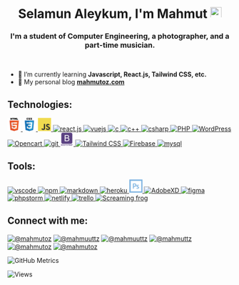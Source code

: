 <h1 align="center">Selamun Aleykum, I'm Mahmut <img src="https://raw.githubusercontent.com/MartinHeinz/MartinHeinz/master/wave.gif" width="25" height="25"/></h1>
<h3 align="center">I'm a student of Computer Engineering, a photographer, and a part-time musician.</h3>
<br>

- 🌱 I’m currently learning **Javascript, React.js, Tailwind CSS, etc.**
- 📝 My personal blog **[mahmutoz.com](https://mahmutoz.com)**

## Technologies:

<p align="left"> 
<a href="https://www.w3.org/html/" target="_blank"> <img src="https://raw.githubusercontent.com/devicons/devicon/master/icons/html5/html5-original-wordmark.svg" alt="html5" width="30" height="30" title="HTML 5"/> </a>
<a href="https://www.w3schools.com/css/" target="_blank"> <img src="https://raw.githubusercontent.com/devicons/devicon/master/icons/css3/css3-original-wordmark.svg" alt="css3" width="30" height="30" title="CSS 3"/> </a>  
<a href="https://developer.mozilla.org/en-US/docs/Web/JavaScript" target="_blank"> <img src="https://raw.githubusercontent.com/devicons/devicon/master/icons/javascript/javascript-original.svg" alt="javascript" width="30" height="30" title="Javascript"/> </a> 
<a href="https://reactjs.org/" target="_blank"> <img src="https://upload.wikimedia.org/wikipedia/commons/thumb/a/a7/React-icon.svg/220px-React-icon.svg.png" alt="react.js" width="40" height="30" title="React.js"/> </a> 
<a href="https://vuejs.org/" target="_blank"> <img src="https://upload.wikimedia.org/wikipedia/commons/thumb/9/95/Vue.js_Logo_2.svg/220px-Vue.js_Logo_2.svg.png" alt="vuejs" width="30" height="25" title="Vue.js"/> </a> 
<a href="https://en.wikipedia.org/wiki/C_(programming_language)" target="_blank"> <img src="https://upload.wikimedia.org/wikipedia/commons/thumb/1/18/C_Programming_Language.svg/1200px-C_Programming_Language.svg.png" alt="c" width="27" height="30" title="C"/> </a>
<a href="https://www.w3schools.com/CPP/" target="_blank"> <img src="https://upload.wikimedia.org/wikipedia/commons/thumb/1/18/ISO_C%2B%2B_Logo.svg/1200px-ISO_C%2B%2B_Logo.svg.png" alt="c++" width="27" height="30" title="C++"/> </a>
<a href="https://docs.microsoft.com/en-us/dotnet/csharp/" target="_blank"> <img src="https://seeklogo.com/images/C/c-sharp-c-logo-02F17714BA-seeklogo.com.png" alt="csharp" width="27" height="30" title="C#"/> </a>
<a href="https://www.php.net/" target="_blank"> <img src="https://upload.wikimedia.org/wikipedia/commons/thumb/2/27/PHP-logo.svg/1200px-PHP-logo.svg.png" alt="PHP" width="35" height="25" title="PHP"/> </a>
<a href="https://wordpress.org/" target="_blank"> <img src="https://s.w.org/favicon.ico?2" alt="WordPress" width="30" height="30" title="WordPress"/> </a>
<a href="https://www.opencart.com/" target="_blank"> <img src="https://pbs.twimg.com/profile_images/565547080806981632/Z2X4a21N_400x400.jpeg" alt="Opencart" width="25" height="25" title="Opencart"/> </a>
<a href="https://git-scm.com/" target="_blank"> <img src="https://www.vectorlogo.zone/logos/git-scm/git-scm-icon.svg" alt="git" width="30" height="30" title="GIT"/> </a>
<a href="https://getbootstrap.com" target="_blank"> <img src="https://raw.githubusercontent.com/devicons/devicon/master/icons/bootstrap/bootstrap-plain-wordmark.svg" alt="bootstrap" width="30" height="30" title="Bootstrap"/> </a>
<a href="https://tailwindcss.com/" target="_blank"> <img src="https://tailwindcss.com/favicon-32x32.png" alt="Tailwind CSS" width="30" height="30" title="Tailwind CSS"/> </a>
<a href="https://firebase.google.com/" target="_blank"> <img src="https://www.gstatic.com/devrel-devsite/prod/v0492b3db79b8927fe2347ea2dc87c471b22f173331622ffd10334837d43ea37f/firebase/images/favicon.png" alt="Firebase" width="30" height="30" title="Firebase"/> </a>
<a href="https://www.mysql.com/" target="_blank"> <img src="https://labs.mysql.com/common/logos/mysql-logo.svg?v2" alt="mysql" width="40" height="30" title="Mysql"/> </a>
</p>

## Tools:

<a href="https://code.visualstudio.com/" target="_blank"> <img src="https://upload.wikimedia.org/wikipedia/commons/thumb/9/9a/Visual_Studio_Code_1.35_icon.svg/1024px-Visual_Studio_Code_1.35_icon.svg.png" alt="vscode" width="30" height="30" title="Vs Code"/> </a>
<a href="https://www.npmjs.com/" target="_blank"> <img src="https://static.npmjs.com/5f6e93af5bf0f5dcdd1eecdac99f51ee.png" alt="npm" width="25" height="25" title="Npm"/> </a>
<a href="https://en.wikipedia.org/wiki/Markdown" target="_blank"> <img src="https://upload.wikimedia.org/wikipedia/commons/thumb/4/48/Markdown-mark.svg/175px-Markdown-mark.svg.png" alt="markdown" width="35" height="25" title="Markdown"/> </a>
<a href="https://sass-lang.com/" target="_blank"> <img src="https://sass-lang.com/assets/img/logos/logo-b6e1ef6e.svg" alt="heroku" width="30" height="30" title="Sass"/> </a>
<a href="https://www.photoshop.com/" target="_blank"> <img src="https://raw.githubusercontent.com/devicons/devicon/master/icons/photoshop/photoshop-line.svg" alt="photoshop" width="30" height="30" title="Photoshop"/> </a>
<a href="https://www.figma.com/" target="_blank"> <img src="https://upload.wikimedia.org/wikipedia/commons/thumb/c/c2/Adobe_XD_CC_icon.svg/2101px-Adobe_XD_CC_icon.svg.png" alt="AdobeXD" width="30" height="30" title="Adobe XD"/> </a>
<a href="https://www.adobe.com/products/xd.html" target="_blank"> <img src="https://static.figma.com/app/icon/1/favicon.png" alt="figma" width="30" height="30" title="Figma"/> </a>
<a href="https://www.jetbrains.com/phpstorm/" target="_blank"> <img src="https://resources.jetbrains.com/storage/products/phpstorm/img/meta/phpstorm_logo_300x300.png" alt="phpstorm" width="30" height="30" title="Phpstorm"/> </a>
<a href="https://www.netlify.com/" target="_blank"> <img src="https://www.netlify.com/img/press/logos/logomark.png" alt="netlify" width="30" height="30" title="Netlify"/> </a>
<a href="https://trello.com/en" target="_blank"> <img src="https://cdn.iconscout.com/icon/free/png-512/trello-6-569395.png" alt="trello" width="30" height="30" title="Trello"/> </a>
<a href="https://www.screamingfrog.co.uk/seo-spider/" target="_blank"> <img src="https://www.screamingfrog.co.uk/wp-content/themes/screamingfrog/public/images/favicon.ico" alt="Screaming frog" width="30" height="30" title="Screaming frog"/> </a>

</p>

## Connect with me:

<p align="left">
<a href="https://linkedin.com/in/mahmutoz" target="blank"><img align="center" src="https://static-exp1.licdn.com/sc/h/al2o9zrvru7aqj8e1x2rzsrca" alt="@mahmutoz" height="30" width="30" title="LinkedIn"/></a>
<a href="https://instagram.com/mahmuuttz" target="blank"><img align="center" src="https://upload.wikimedia.org/wikipedia/commons/thumb/e/e7/Instagram_logo_2016.svg/1200px-Instagram_logo_2016.svg.png" alt="@mahmuuttz" height="30" width="30" title="Instagram"/></a>
<a href="https://twitter.com/mahmuuttz" target="blank"><img align="center" src="https://abs.twimg.com/responsive-web/client-web/icon-ios.b1fc7275.png" alt="@mahmuuttz" height="30" width="30" title="Twitter"/></a>
<a href="https://codepen.io/mahmuttz/" target="blank"><img align="center" src="https://cpwebassets.codepen.io/assets/favicon/favicon-aec34940fbc1a6e787974dcd360f2c6b63348d4b1f4e06c77743096d55480f33.ico" alt="@mahmuttz" height="30" width="30" title="Codepen"/></a>
<a href="https://www.r10.net/profil/129467-mahmutoz.html" target="blank"><img align="center" src="https://cdn.r10.net/modern/img/apple-touch/apple-touch-icon-76x76.png" alt="@mahmutoz" height="30" width="30" title="R10"/></a>
<a href="https://1000kitap.com/mahmutoz" target="blank"><img align="center" src="https://1000kitap.com/tema/img/ikon/favicon.ico" alt="@mahmutoz" height="30" width="30" title="1000Kitap"/></a>
</p>
<p>
<a>
<img 
  alt="GitHub Metrics" 
  src="https://github-readme-stats-eight-theta.vercel.app/api/top-langs/?username=mahmutoz&langs_count=20&theme=monokai&layout=compact&count_private=true" 
  width="400px" />
</a>
</p>
<p>
<img alt="Views" src="https://gpvc.arturio.dev/mahmutoz"/>
</p>
